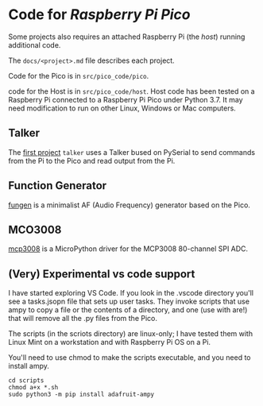 # Code for *Raspberry Pi Pico*

Some projects also requires an attached Raspberry Pi (the *host*) running additional code.

The `docs/<project>.md` file describes each project.

Code for the Pico is in `src/pico_code/pico`.

code for the Host is in `src/pico_code/host`. Host code has been tested on a Raspberry Pi connected to a 
Raspberry Pi Pico under Python 3.7. It may need modification to run on other Linux, Windows or Mac computers.

## Talker 

The [first project](docs/talker.md) `talker` uses  a Talker bused on PySerial to send commands from the Pi to the
Pico and read  output from the Pi.


## Function Generator

[fungen](docs/fungen.md) is a minimalist AF (Audio Frequency) generator based on the Pico.

## MCO3008

[mcp3008](mcp3008.md) is a MicroPython driver for the MCP3008 80-channel SPI ADC.

## (Very) Experimental vs code support

I have started exploring VS Code. If you look in the .vscode directory you'll see a tasks.jsopn file that sets up user tasks. They invoke scripts that use ampy to copy a file or the contents of a directory, and one (use with are!) that will remove all the .py files from the Pico.

The scripts (in the scriots directory) are linux-only; I have tested them with Linux Mint on a workstation and with Raspberry Pi OS on a Pi.

You'll need to use chmod to make the scripts executable, and you need to install ampy.

```
cd scripts
chmod a+x *.sh
sudo python3 -m pip install adafruit-ampy
```


